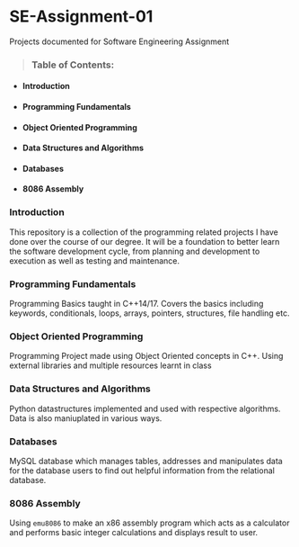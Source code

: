 # SE-Assignment-01
Projects documented for Software Engineering Assignment

>### **Table of Contents:**
 * #### Introduction
 * #### Programming Fundamentals
 * #### Object Oriented Programming
 * #### Data Structures and Algorithms
 * #### Databases
 * #### 8086 Assembly

### **Introduction**

This repository is a collection of the programming related projects I have done over the course of our degree. It will be a foundation to better learn the software development cycle, from planning and development to execution as well as testing and maintenance.

### **Programming Fundamentals**

Programming Basics taught in C++14/17. Covers the basics including keywords, conditionals, loops, arrays, pointers, structures, file handling etc.

### **Object Oriented Programming**

Programming Project made using Object Oriented concepts in C++. Using external libraries and multiple resources learnt in class

### **Data Structures and Algorithms**

Python datastructures implemented and used with respective algorithms. Data is also maniuplated in various ways.

### **Databases**
MySQL database which manages tables, addresses and manipulates data for the database users to find out helpful information from the relational database.

### **8086 Assembly**
Using `emu8086` to make an x86 assembly program which acts as a calculator and performs basic integer calculations and displays result to user.